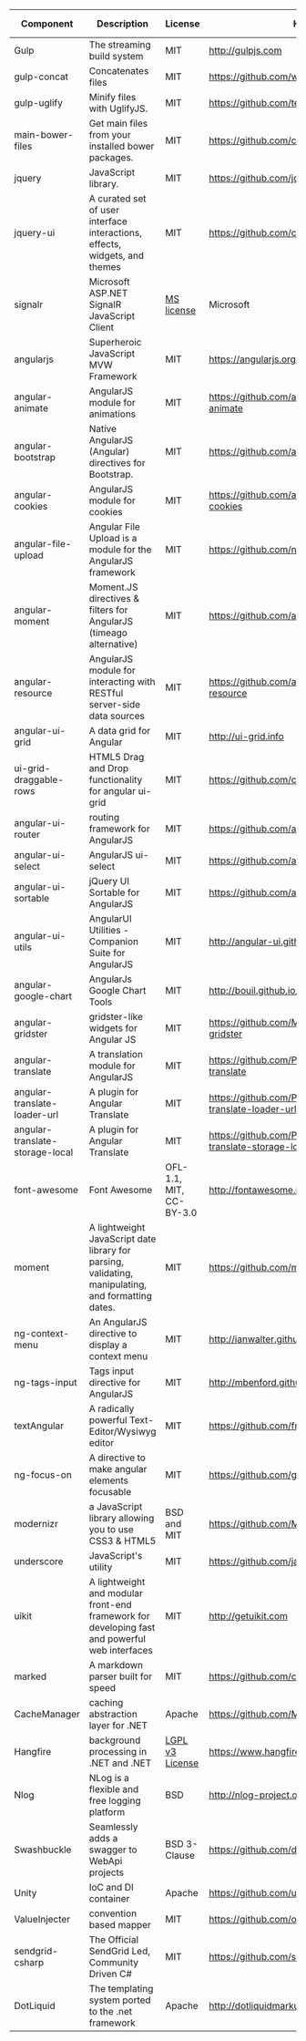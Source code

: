  Component | Description                 | License | Homepage          | Author(s)| Package type 
 ----------|-----------------------------| --------|-------------------|----------|--------------
 Gulp      | The streaming build system  | MIT     | http://gulpjs.com | Fractal  | npm 
 gulp-concat | Concatenates files | MIT | https://github.com/wearefractal/gulp-concat | Fractal | npm 
 gulp-uglify | Minify files with UglifyJS. | MIT | https://github.com/terinjokes/gulp-uglify | Terin Stock | npm 
 main-bower-files | Get main files from your installed bower packages. | MIT | https://github.com/ck86/main-bower-files | Christopher Knötschke | npm 
 jquery | JavaScript library. | MIT | https://github.com/jquery/jquery | The jQuery Foundation | bower 
 jquery-ui | A curated set of user interface interactions, effects, widgets, and themes | MIT | https://github.com/components/jqueryui | jQuery Foundation and other contributors | bower 
 signalr | Microsoft ASP.NET SignalR JavaScript Client | [MS license](https://www.microsoft.com/web/webpi/eula/signalr_client_enu.htm) | Microsoft | https://www.asp.net/signalr | bower 
 angularjs | Superheroic JavaScript MVW Framework | MIT | https://angularjs.org/ | Angular Core Team | bower
 angular-animate | AngularJS module for animations | MIT | https://github.com/angular/bower-angular-animate | Angular Core Team | bower 
 angular-bootstrap | Native AngularJS (Angular) directives for Bootstrap. | MIT | https://github.com/angular-ui/bootstrap-bower | https://github.com/angular-ui/bootstrap/graphs/contributors | bower 
 angular-cookies | AngularJS module for cookies | MIT | https://github.com/angular/bower-angular-cookies | Angular Core Team | bower 
 angular-file-upload | Angular File Upload is a module for the AngularJS framework | MIT | https://github.com/nervgh/angular-file-upload | nerv | bower 
 angular-moment | Moment.JS directives & filters for AngularJS (timeago alternative) | MIT | https://github.com/angular-ui/ui-router | Uri Shaked | bower 
 angular-resource | AngularJS module for interacting with RESTful server-side data sources | MIT | https://github.com/angular/bower-angular-resource | Angular Core Team | bower 
 angular-ui-grid | A data grid for Angular | MIT | http://ui-grid.info | | bower
 ui-grid-draggable-rows | HTML5 Drag and Drop functionality for angular ui-grid | MIT | https://github.com/cdwv/ui-grid-draggable-rows | Szymon Krajewski | bower 
 angular-ui-router | routing framework for AngularJS | MIT | https://github.com/angular-ui/ui-router | Angular Core team | bower 
 angular-ui-select |	AngularJS ui-select	| MIT	| https://github.com/angular-ui/ui-select |	AngularUI team|	bower
 angular-ui-sortable	| jQuery UI Sortable for AngularJS	| MIT		| https://github.com/angular-ui/ui-sortable| 	AngularUI team	|bower 
 angular-ui-utils	| AngularUI Utilities - Companion Suite for AngularJS	| MIT	| http://angular-ui.github.com | AngularUI Team |	bower 
 angular-google-chart |	AngularJs  Google Chart Tools |	MIT	| http://bouil.github.io/angular-google-chart/ |	Nicolas Bouillon |	bower 
 angular-gridster	| gridster-like widgets for Angular JS |	MIT	|	https://github.com/ManifestWebDesign/angular-gridster |		| bower
 angular-translate	| A translation module for AngularJS	| MIT	|	https://github.com/PascalPrecht/bower-angular-translate |	Pascal Precht	| bower
 angular-translate-loader-url |	A plugin for Angular Translate |	MIT	|	https://github.com/PascalPrecht/bower-angular-translate-loader-url |	Pascal Precht	| bower 
 angular-translate-storage-local |	A plugin for Angular Translate |	MIT |	https://github.com/PascalPrecht/bower-angular-translate-storage-local |	Pascal Precht | bower 
 font-awesome |	Font Awesome |	OFL-1.1, MIT, CC-BY-3.0	|	http://fontawesome.io| |		bower 
 moment |	A lightweight JavaScript date library for parsing, validating, manipulating, and formatting dates. |	MIT	|	https://github.com/moment/moment |	Tim Wood, Iskren Chernev, Moment.js contributors |	bower 
 ng-context-menu |	An AngularJS directive to display a context menu |	MIT |		http://ianwalter.github.io/ng-context-menu |	Ian Kennington Walter |	bower 
 ng-tags-input |	Tags input directive for AngularJS |	MIT |		http://mbenford.github.io/ngTagsInput	| |	bower 
 textAngular |	A radically powerful Text-Editor/Wysiwyg editor |	MIT	 |	https://github.com/fraywing/textAngular | |		bower 
 ng-focus-on |	A directive to make angular elements focusable |	MIT	 |	https://github.com/goodeggs/ng-focus-on | 	Max Edmands, Jonathan El-Bizri|	bower 
 modernizr |	a JavaScript library allowing you to use CSS3 & HTML5 |	BSD and MIT |	https://github.com/Modernizr/Modernizr | | bower 
 underscore | JavaScript's utility | MIT | https://github.com/jashkenas/underscore |	Jeremy Ashkenas	| bower 
 uikit | A lightweight and modular front-end framework for developing fast and powerful web interfaces | MIT | http://getuikit.com | | bower 
 marked |	A markdown parser built for speed |	MIT | https://github.com/chjj/marked | 	Christopher Jeffrey	| bower 
 CacheManager  |  caching abstraction layer for .NET  | Apache | https://github.com/MichaCo/CacheManager | MichaCo | NuGet 
 Hangfire | background processing in .NET and .NET | [LGPL v3 License](https://www.hangfire.io/licenses.html) | https://www.hangfire.io | Sergey Odinokov | NuGet 
 Nlog | NLog is a flexible and free logging platform | BSD | http://nlog-project.org/ | | NuGet 
 Swashbuckle |  Seamlessly adds a swagger to WebApi projects | BSD 3-Clause | https://github.com/domaindrivendev/Swashbuckle | Richard Morris | NuGet 
 Unity | IoC and DI container | Apache | https://github.com/unitycontainer | | NuGet 
 ValueInjecter | convention based mapper | MIT | https://github.com/omuleanu/ValueInjecter | | NuGet 
 sendgrid-csharp | The Official SendGrid Led, Community Driven C# | MIT| https://github.com/sendgrid | | NuGet 
 DotLiquid | The templating system ported to the .net framework | Apache  | http://dotliquidmarkup.org/ | | NuGet 
 
 
